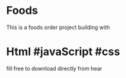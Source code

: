 # Foods
This is a foods order project building with 
# Html #javaScript #css

fill free to download directly from hear 
